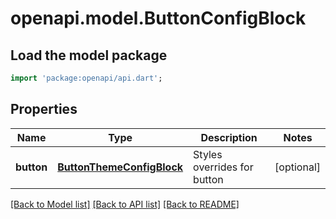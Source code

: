 # openapi.model.ButtonConfigBlock

## Load the model package
```dart
import 'package:openapi/api.dart';
```

## Properties
Name | Type | Description | Notes
------------ | ------------- | ------------- | -------------
**button** | [**ButtonThemeConfigBlock**](ButtonThemeConfigBlock.md) | Styles overrides for button | [optional] 

[[Back to Model list]](../README.md#documentation-for-models) [[Back to API list]](../README.md#documentation-for-api-endpoints) [[Back to README]](../README.md)


